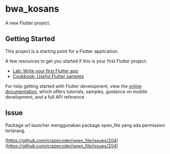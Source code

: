 # bwa_kosans

A new Flutter project.

## Getting Started

This project is a starting point for a Flutter application.

A few resources to get you started if this is your first Flutter project:

- [Lab: Write your first Flutter app](https://docs.flutter.dev/get-started/codelab)
- [Cookbook: Useful Flutter samples](https://docs.flutter.dev/cookbook)

For help getting started with Flutter development, view the
[online documentation](https://docs.flutter.dev/), which offers tutorials,
samples, guidance on mobile development, and a full API reference.

## Issue

Package url launcher menggunakan package open_file yang ada permission terlarang.

[https://github.com/crazecoder/open_file/issues/204](https://github.com/crazecoder/open_file/issues/204)
